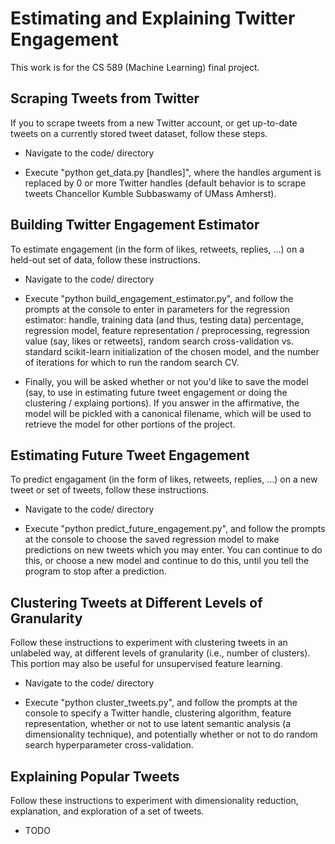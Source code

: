 # Estimating and Explaining Twitter Engagement

This work is for the CS 589 (Machine Learning) final project.


## Scraping Tweets from Twitter

If you to scrape tweets from a new Twitter account, or get up-to-date tweets on a currently stored tweet dataset, follow these steps.

- Navigate to the code/ directory

- Execute "python get\_data.py \[handles\]", where the handles argument is replaced by 0 or more Twitter handles (default behavior is to scrape tweets Chancellor Kumble Subbaswamy of UMass Amherst).


## Building Twitter Engagement Estimator

To estimate engagement (in the form of likes, retweets, replies, ...) on a held-out set of data, follow these instructions.

- Navigate to the code/ directory

- Execute "python build\_engagement\_estimator.py", and follow the prompts at the console to enter in parameters for the regression estimator: handle, training data (and thus, testing data) percentage, regression model, feature representation / preprocessing, regression value (say, likes or retweets), random search cross-validation vs. standard scikit-learn initialization of the chosen model, and the number of iterations for which to run the random search CV.

- Finally, you will be asked whether or not you'd like to save the model (say, to use in estimating future tweet engagement or doing the clustering / explaing portions). If you answer in the affirmative, the model will be pickled with a canonical filename, which will be used to retrieve the model for other portions of the project.

## Estimating Future Tweet Engagement

To predict engagament (in the form of likes, retweets, replies, ...) on a new tweet or set of tweets, follow these instructions.

- Navigate to the code/ directory

- Execute "python predict\_future\_engagement.py", and follow the prompts at the console to choose the saved regression model to make predictions on new tweets which you may enter. You can continue to do this, or choose a new model and continue to do this, until you tell the program to stop after a prediction.


## Clustering Tweets at Different Levels of Granularity

Follow these instructions to experiment with clustering tweets in an unlabeled way, at different levels of granularity (i.e., number of clusters). This portion may also be useful for unsupervised feature learning.

- Navigate to the code/ directory

- Execute "python cluster\_tweets.py", and follow the prompts at the console to specify a Twitter handle, clustering algorithm, feature representation, whether or not to use latent semantic analysis (a dimensionality technique), and potentially whether or not to do random search hyperparameter cross-validation.

## Explaining Popular Tweets

Follow these instructions to experiment with dimensionality reduction, explanation, 
and exploration of a set of tweets.

- TODO 
